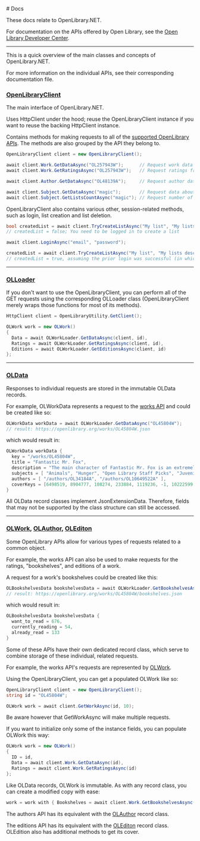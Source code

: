 ﻿﻿# Docs

These docs relate to OpenLibrary.NET.

For documentation on the APIs offered by Open Library, see the [Open Library Developer Center](https://openlibrary.org/developers/api).
***
This is a quick overview of the main classes and concepts of OpenLibrary.NET.

For more information on the individual APIs, see their corresponding documentation file.
### [OpenLibraryClient](https://github.com/Luca3317/OpenLibrary.NET/blob/main/src/OpenLibraryClient.cs)
The main interface of OpenLibrary.NET.

Uses HttpClient under the hood; reuse the OpenLibraryClient instance if you want to reuse the backing HttpClient instance.

Contains methods for making requests to all of the [supported OpenLibrary APIs](https://github.com/Luca3317/OpenLibrary.NET). The methods are also grouped by the API they belong to.
```csharp
OpenLibraryClient client = new OpenLibraryClient();

await client.Work.GetDataAsync("OL257943W");      // Request work data from the Works API
await client.Work.GetRatingsAsync("OL257943W");   // Request ratings from the Works API

await client.Author.GetDataAsync("OL48139A");     // Request author data from the Authors API

await client.Subject.GetDataAsync("magic");       // Request data about the subject from the Subjects API
await client.Subject.GetListsCountAsync("magic"); // Request number of lists that contain this subject from the Subjects API
```
OpenLibraryClient also contains various other, session-related methods, such as login, list creation and list deletion.
```csharp
bool createdList = await client.TryCreateListAsync("My list", "My lists description");
// createdList = false; You need to be logged in to create a list

await client.LoginAsync("email", "password");

createdList = await client.TryCreateListAsync("My list", "My lists description");
// createdList = true, assuming the prior login was successful (in which case it would've thrown)
```
***
### [OLLoader](https://github.com/Luca3317/OpenLibrary.NET/tree/main/src/OLLoader)
If you don't want to use the OpenLibraryClient, you can perform all of the GET requests using the corresponding OLLoader class (OpenLibraryClient merely wraps those functions for most of its methods).

```csharp
HttpClient client = OpenLibraryUtility.GetClient();

OLWork work = new OLWork()
{
  Data = await OLWorkLoader.GetDataAsync(client, id),
  Ratings = await OLWorkLoader.GetRatingsAsync(client, id),
  Editions = await OLWorkLoader.GetEditionsAsync(client, id)
};
```
***
### [OLData](https://github.com/Luca3317/OpenLibrary.NET/tree/main/src/OLData)
Responses to individual requests are stored in the immutable OLData records.

For example, OLWorkData represents a request to the [works API](https://openlibrary.org/dev/docs/api/books) and could be created like so:
```csharp
OLWorkData workData = await OLWorkLoader.GetDataAsync("OL45804W");
// result: https://openlibrary.org/works/OL45804W.json
```
which would result in:
```csharp
OLWorkData workData {
  key = "/works/OL45804W",
  title = "Fantastic Mr. Fox",
  description = "The main character of Fantastic Mr. Fox is an extremely clever anthropomorphized fox named Mr. Fox. He lives ..." ],
  subjects = [ "Animals", "Hunger", "Open Library Staff Picks", "Juvenile Fiction", "Children's stories, English", "Foxes", ... ],
  authors = [ "/authors/OL34184A", "/authors/OL10649522A" ],
  coverKeys = [6498519, 8904777, 108274, 233884, 1119236, -1, 10222599, 10482837, 3216657, 10519563, 10835922, 10835924, ... ]
}
```
All OLData record classes implement JsonExtensionData. Therefore, fields that may not be supported by the class structure can still be accessed.

***
### [OLWork](https://github.com/Luca3317/OpenLibrary.NET/blob/main/src/OLWork.cs), [OLAuthor](https://github.com/Luca3317/OpenLibrary.NET/blob/main/src/OLAuthor.cs), [OLEditon](https://github.com/Luca3317/OpenLibrary.NET/blob/main/src/OLEdition.cs)
Some OpenLibrary APIs allow for various types of requests related to a common object.

For example, the works API can also be used to make requests for the ratings, "bookshelves", and editions of a work.

A request for a work's bookshelves could be created like this:
```csharp
OLBookshelvesData bookshelvesData = await OLWorkLoader.GetBookshelvesAsync("OL45804W");
// result: https://openlibrary.org/works/OL45804W/bookshelves.json
```
which would result in:
```csharp
OLBookshelvesData bookshelvesData {
  want_to_read = 676,
  currently_reading = 54,
  already_read = 133
}
```

Some of these APIs have their own dedicated record class,
which serve to combine storage of these individual, related requests. 

For example, the works API's requests are represented by [OLWork](https://github.com/Luca3317/OpenLibrary.NET/blob/main/src/OLWork.cs).

Using the OpenLibraryClient, you can get a populated OLWork like so:
```csharp
OpenLibraryClient client = new OpenLibraryClient();
string id = "OL45804W";

OLWork work = await client.GetWorkAsync(id, 10);
```
Be aware however that GetWorkAsync will make multiple requests.

If you want to initialize only some of the instance fields, you can populate OLWork this way:
```csharp
OLWork work = new OLWork()
{
  ID = id,
  Data = await client.Work.GetDataAsync(id),
  Ratings = await client.Work.GetRatingsAsync(id)
};
```
Like OLData records, OLWork is immutable. As with any record class, you can create a modified copy with ease:
```csharp
work = work with { Bookshelves = await client.Work.GetBookshelvesAsync(id) };
```
The authors API has its equivalent with the [OLAuthor](https://github.com/Luca3317/OpenLibrary.NET/blob/main/src/OLAuthor.cs) record class.

The editions API has its equivalent with the [OLEditon](https://github.com/Luca3317/OpenLibrary.NET/blob/main/src/OLEdition.cs) record class. OLEdition also has additional methods to get its cover.